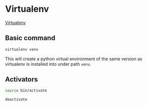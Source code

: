 # Virtualenv

[Virtualenv](https://virtualenv.pypa.io/en/latest/)

## Basic command

```bash
virtualenv venv
```

This will create a python virtual environment of the same version as virtualenv is installed into under path `venv`.

## Activators

```bash
source bin/activate
```

```bash
deactivate
```
